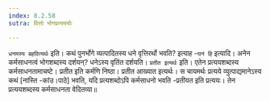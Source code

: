 ```yaml
---
index: 8.2.58
sutra: वित्तो भोगप्रत्यययोः

---
```

   `धनमस्य बहवित्यर्थः` इति। कथं पुनर्भोगे व्यत्पादितस्य धने वृत्तिरर्थो भवति? इत्याह -`घनं हि` इत्यादि। अनेन कर्मसाधनत्वं भोगशब्दस्य दर्शयन्? धनेऽस्य वृतिंत दर्शयति। `प्रतीत इत्यर्थः` इति। एतेन प्रत्ययशब्दस्य कर्मसाधनतामाचष्टे। प्रतीत इति कर्मणि निष्ठा। प्रतीत आख्यात इत्यर्थः। स चायमर्थः प्रत्यये व्युत्पाद्यमानेऽस्य कथं [नास्ति -कांउ।पाठे] भवति, यदि प्रत्यशब्दोऽपि कर्मसाधनो भवति -प्रतीयत इति प्रत्ययः। तेन प्रत्ययशब्दस्य कर्मसाधनता वेदितव्या॥